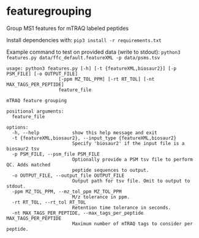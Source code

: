 # featuregrouping
Group MS1 features for mTRAQ labeled peptides

Install dependencies with:
`pip3 install -r requirements.txt`

Example command to test on provided data (write to stdout):
`python3 features.py data/ffc_default.featureXML -p data/psms.tsv`

```
usage: python3 features.py [-h] [-t {featureXML,biosaur2}] [-p PSM_FILE] [-o OUTPUT_FILE]
                   [-ppm MZ_TOL_PPM] [-rt RT_TOL] [-nt MAX_TAGS_PER_PEPTIDE]
                   feature_file

mTRAQ feature grouping

positional arguments:
  feature_file

options:
  -h, --help            show this help message and exit
  -t {featureXML,biosaur2}, --input_type {featureXML,biosaur2}
                        Specify 'biosaur2' if the input file is a biosaur2 tsv
  -p PSM_FILE, --psm_file PSM_FILE
                        Optionally provide a PSM tsv file to perform QC. Adds matched
                        peptide sequences to output.
  -o OUTPUT_FILE, --output_file OUTPUT_FILE
                        Output path for tsv file. Omit to output to stdout.
  -ppm MZ_TOL_PPM, --mz_tol_ppm MZ_TOL_PPM
                        M/z tolerance in ppm.
  -rt RT_TOL, --rt_tol RT_TOL
                        Retention time tolerance in seconds.
  -nt MAX_TAGS_PER_PEPTIDE, --max_tags_per_peptide MAX_TAGS_PER_PEPTIDE
                        Maximum number of mTRAQ tags to consider per peptide.
```
